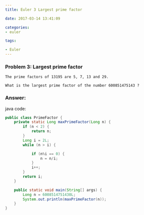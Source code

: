 ```yaml
---
title: Euler 3 Largest prime factor

date: 2017-03-14 13:41:09

categories:
- euler

tags:

- Euler
---
```

### Problem 3: Largest prime factor

    The prime factors of 13195 are 5, 7, 13 and 29.

    What is the largest prime factor of the number 600851475143 ?

<!-- more -->
### Answer:

java code:
```java
public class PrimeFactor {
    private static Long maxPrimeFactor(Long n) {
        if (n < 2) {
            return n;
        }
        Long i = 2L;
        while (n > i) {

            if (n%i == 0) {
                n = n/i;
            }
            i++;
        }
        return i;
    }

    public static void main(String[] args) {
        Long n = 6008514751430L;
        System.out.println(maxPrimeFactor(n));
    }
}
```
